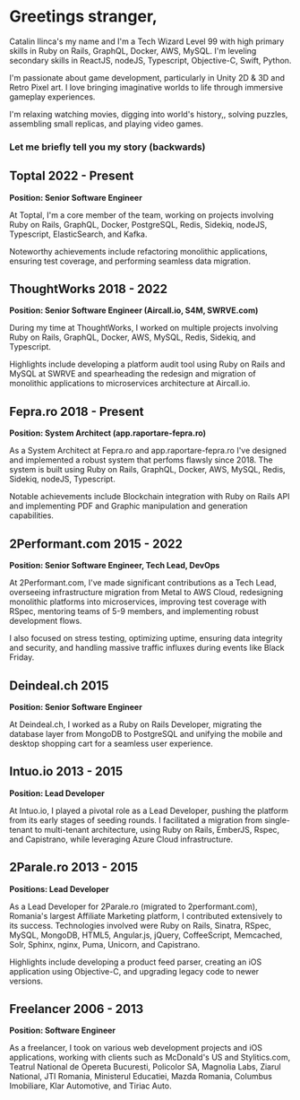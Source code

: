 # Greetings stranger,

Catalin Ilinca's my name and I'm a Tech Wizard Level 99 with high primary skills in Ruby on Rails, GraphQL, Docker, AWS, MySQL. I'm leveling secondary skills in ReactJS, nodeJS, Typescript, Objective-C, Swift, Python.

I'm passionate about game development, particularly in Unity 2D & 3D and Retro Pixel art. I love bringing imaginative worlds to life through immersive gameplay experiences.

I'm relaxing watching movies, digging into world's history,, solving puzzles, assembling small replicas, and playing video games.

### Let me briefly tell you my story (backwards)

## Toptal 2022 - Present
**Position: Senior Software Engineer**

At Toptal, I'm a core member of the team, working on projects involving Ruby on Rails, GraphQL, Docker, PostgreSQL, Redis, Sidekiq, nodeJS, Typescript, ElasticSearch, and Kafka.

Noteworthy achievements include refactoring monolithic applications, ensuring test coverage, and performing seamless data migration.

## ThoughtWorks 2018 - 2022
**Position: Senior Software Engineer (Aircall.io, S4M, SWRVE.com)**

During my time at ThoughtWorks, I worked on multiple projects involving Ruby on Rails, GraphQL, Docker, AWS, MySQL, Redis, Sidekiq, and Typescript. 

Highlights include developing a platform audit tool using Ruby on Rails and MySQL at SWRVE and spearheading the redesign and migration of monolithic applications to microservices architecture at Aircall.io.

## Fepra.ro 2018 - Present
**Position: System Architect (app.raportare-fepra.ro)**

As a System Architect at Fepra.ro and app.raportare-fepra.ro I've designed and implemented a robust system that perfoms flawsly since 2018. The system is built using Ruby on Rails, GraphQL, Docker, AWS, MySQL, Redis, Sidekiq, nodeJS, Typescript.

Notable achievements include Blockchain integration with Ruby on Rails API and implementing PDF and Graphic manipulation and generation capabilities.

## 2Performant.com 2015 - 2022
**Position: Senior Software Engineer, Tech Lead, DevOps**

At 2Performant.com, I've made significant contributions as a Tech Lead, overseeing infrastructure migration from Metal to AWS Cloud, redesigning monolithic platforms into microservices, improving test coverage with RSpec, mentoring teams of 5-9 members, and implementing robust development flows. 

I also focused on stress testing, optimizing uptime, ensuring data integrity and security, and handling massive traffic influxes during events like Black Friday.

## Deindeal.ch 2015
**Position: Senior Software Engineer**

At Deindeal.ch, I worked as a Ruby on Rails Developer, migrating the database layer from MongoDB to PostgreSQL and unifying the mobile and desktop shopping cart for a seamless user experience.

## Intuo.io 2013 - 2015
**Position: Lead Developer**

At Intuo.io, I played a pivotal role as a Lead Developer, pushing the platform from its early stages of seeding rounds. I facilitated a migration from single-tenant to multi-tenant architecture, using Ruby on Rails, EmberJS, Rspec, and Capistrano, while leveraging Azure Cloud infrastructure.

## 2Parale.ro 2013 - 2015
**Positions: Lead Developer**

As a Lead Developer for 2Parale.ro (migrated to 2performant.com), Romania's largest Affiliate Marketing platform, I contributed extensively to its success. Technologies involved were Ruby on Rails, Sinatra, RSpec, MySQL, MongoDB, HTML5, Angular.js, jQuery, CoffeeScript, Memcached, Solr, Sphinx, nginx, Puma, Unicorn, and Capistrano.

Highlights include developing a product feed parser, creating an iOS application using Objective-C, and upgrading legacy code to newer versions.

## Freelancer 2006 - 2013
**Position: Software Engineer**

As a freelancer, I took on various web development projects and iOS applications, working with clients such as McDonald's US and Stylitics.com, Teatrul National de Opereta Bucuresti, Policolor SA, Magnolia Labs, Ziarul National, JTI Romania, Ministerul Educatiei, Mazda Romania, Columbus Imobiliare, Klar Automotive, and Tiriac Auto.
